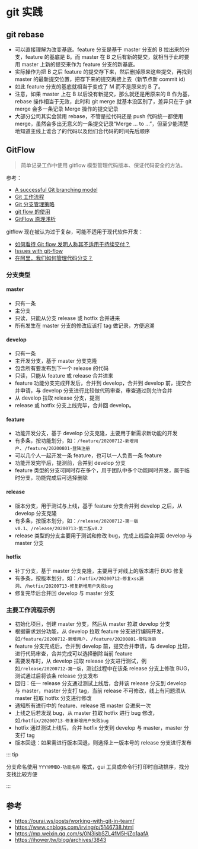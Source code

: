 # git 实践

## git rebase

- 可以直接理解为改变基底。feature 分支是基于 master 分支的 B 拉出来的分支，feature 的基底是 B。而 master 在 B 之后有新的提交，就相当于此时要用 master 上新的提交来作为 feature 分支的新基底。
- 实际操作为把 B 之后 feature 的提交存下来，然后删掉原来这些提交，再找到 master 的最新提交位置，把存下来的提交再接上去（新节点新 commit id）
- 如此 feature 分支的基底就相当于变成了 M 而不是原来的 B 了。
- 注意，如果 master 上在 B 以后没有新提交，那么就还是用原来的 B 作为基，rebase 操作相当于无效，此时和 git merge 就基本没区别了，差异只在于 git merge 会多一条记录 Merge 操作的提交记录
- 大部分公司其实会禁用 rebase，不管是拉代码还是 push 代码统一都使用 merge，虽然会多出无意义的一条提交记录“Merge … to …”，但至少能清楚地知道主线上谁合了的代码以及他们合代码的时间先后顺序

## GitFlow

> 简单记录工作中使用 gitflow 模型管理代码版本、保证代码安全的方法。

参考：

- [A successful Git branching model](https://nvie.com/posts/a-successful-git-branching-model/)
- [Git 工作流程](http://www.ruanyifeng.com/blog/2015/12/git-workflow.html)
- [Git 分支管理策略](http://www.ruanyifeng.com/blog/2012/07/git.html)
- [git flow 的使用](https://www.cnblogs.com/lcngu/p/5770288.html)
- [GitFlow 原理浅析](https://www.cnblogs.com/diffx/p/10690632.html)

gitflow 现在被认为过于复杂，可能不适用于现代软件开发：

- [如何看待 Git flow 发明人称其不适用于持续交付？](https://www.zhihu.com/question/379545619)
- [Issues with git-flow](http://scottchacon.com/2011/08/31/github-flow.html)
- [在阿里，我们如何管理代码分支？](https://mp.weixin.qq.com/s/0N3isbSZL4fM5HjZo1aafA?)

### 分支类型

#### master

- 只有一条
- 主分支
- 只读，只能从分支 release 或 hotfix 合并进来
- 所有发生在 master 分支的修改应该打 tag 做记录，方便追溯

#### develop

- 只有一条
- 主开发分支，基于 master 分支克隆
- 包含所有要发布到下一个 release 的代码
- 只读，只能从 feature 或 release 合并进来
- feature 功能分支完成开发后，合并到 develop，合并到 develop 前，提交合并申请，与 develop 分支进行比较做代码审查，审查通过则允许合并
- 从 develop 拉取 release 分支，提测
- release 或 hotfix 分支上线完毕，合并回 develop。

#### feature

- 功能开发分支，基于 develop 分支克隆，主要用于新需求新功能的开发
- 有多条，按功能划分，如：`/feature/20200712-新增用户`、`/feature/20200801-登陆注册`
- 可以几个人一起开发一条 feature，也可以一人负责一条 feature
- 功能开发完毕后，提测前，合并到 develop 分支
- feature 类型的分支可同时存在多个，用于团队中多个功能同时开发，属于临时分支，功能完成后可选择删除

#### release

- 版本分支，用于测试与上线，基于 feature 分支合并到 develop 之后，从 develop 分支克隆
- 有多条，按版本划分，如：`/release/20200712-第一版v0.1`、`/release/20200713-第二版v0.2`
- release 类型的分支主要用于测试和修改 bug，完成上线后合并回 develop 与 master 分支

#### hotfix

- 补丁分支，基于 master 分支克隆，主要用于对线上的版本进行 BUG 修复
- 有多条，按版本划分，如：`/hotfix/20200712-修复xss漏洞`、`/hotfix/20200713-修复新增用户失败bug`
- 修复完毕后合并回 develop 与 master 分支

### 主要工作流程示例

- 初始化项目，创建 master 分支，然后从 master 拉取 develop 分支
- 根据需求划分功能，从 develop 拉取 feature 分支进行编码开发，如`/feature/20200712-新增用户`、`/feature/20200801-登陆注册`
- feature 分支完成后，合并到 develop 前，提交合并申请，与 develop 比较，进行代码审查，合并完成可以选择删除当前 feature
- 需要发布时，从 develop 拉取 release 分支进行测试，例如`/release/20200712-第一版`，测试过程中在该条 release 分支上修改 BUG，测试通过后将该条 release 分支发布
- 回归：任一 release 分支通过测试上线后，合并该 release 分支到 develop 与 master，master 分支打 tag，当前 release 不可修改，线上有问题须从 master 拉取 hotfix 分支进行修改
- 通知所有进行中的 feature、release 把 master 合进来一次
- 上线之后若发现 bug，从 master 拉取 hotfix 进行 bug 修改，如`/hotfix/20200713-修复新增用户失败bug`
- hotfix 通过测试上线后，合并 hotfix 分支到 develop 与 master，master 分支打 tag
- 版本回退：如果需进行版本回退，则选择上一版本号的 release 分支进行发布

::: tip

分支命名使用 `YYYYMMDD-功能名称` 格式，gui 工具或命令行打印时自动排序，找分支找比较方便

:::

## 参考

- <https://ourai.ws/posts/working-with-git-in-team/>
- <https://www.cnblogs.com/irving/p/5146738.html>
- <https://mp.weixin.qq.com/s/0N3isbSZL4fM5HjZo1aafA>
- https://ihower.tw/blog/archives/3843
